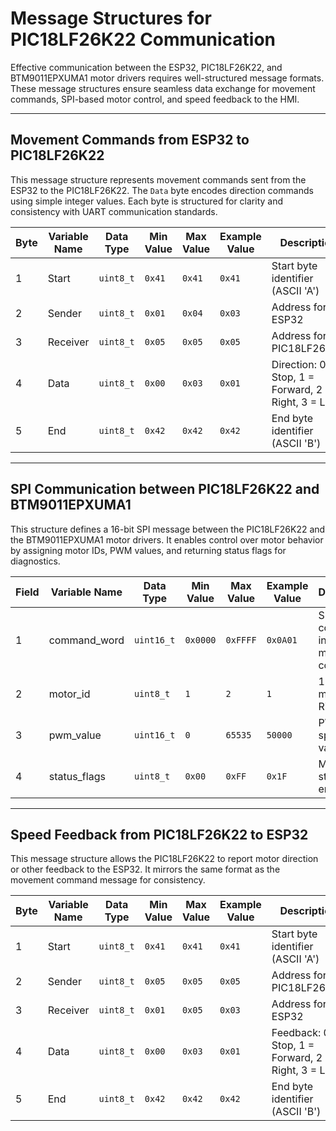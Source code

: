 # Message Structures for PIC18LF26K22 Communication

Effective communication between the ESP32, PIC18LF26K22, and BTM9011EPXUMA1 motor drivers requires well-structured message formats. These message structures ensure seamless data exchange for movement commands, SPI-based motor control, and speed feedback to the HMI.

---

## Movement Commands from ESP32 to PIC18LF26K22

This message structure represents movement commands sent from the ESP32 to the PIC18LF26K22. The `Data` byte encodes direction commands using simple integer values. Each byte is structured for clarity and consistency with UART communication standards.

| **Byte** | **Variable Name** | **Data Type** | **Min Value** | **Max Value** | **Example Value** | **Description**                                |
|----------|-------------------|---------------|----------------|----------------|--------------------|------------------------------------------------|
| 1        | Start              | `uint8_t`     | `0x41`         | `0x41`         | `0x41`             | Start byte identifier (ASCII 'A')              |
| 2        | Sender             | `uint8_t`     | `0x01`         | `0x04`         | `0x03`             | Address for ESP32                              |
| 3        | Receiver           | `uint8_t`     | `0x05`         | `0x05`         | `0x05`             | Address for PIC18LF26K22                        |
| 4        | Data               | `uint8_t`     | `0x00`         | `0x03`         | `0x01`             | Direction: 0 = Stop, 1 = Forward, 2 = Right, 3 = Left |
| 5        | End                | `uint8_t`     | `0x42`         | `0x42`         | `0x42`             | End byte identifier (ASCII 'B')                |

---

## SPI Communication between PIC18LF26K22 and BTM9011EPXUMA1

This structure defines a 16-bit SPI message between the PIC18LF26K22 and the BTM9011EPXUMA1 motor drivers. It enables control over motor behavior by assigning motor IDs, PWM values, and returning status flags for diagnostics.

| **Field**       | **Variable Name** | **Data Type** | **Min Value** | **Max Value** | **Example Value** | **Description**                                  |
|-----------------|------------------|---------------|---------------|---------------|-------------------|--------------------------------------------------|
| 1               | command_word      | `uint16_t`    | `0x0000`       | `0xFFFF`       | `0x0A01`           | SPI command including motor control bits         |
| 2               | motor_id          | `uint8_t`     | `1`           | `2`           | `1`               | 1 = Left motor, 2 = Right motor                  |
| 3               | pwm_value         | `uint16_t`    | `0`           | `65535`       | `50000`           | PWM speed value                                  |
| 4               | status_flags      | `uint8_t`     | `0x00`         | `0xFF`         | `0x1F`             | Motor status and error flags                    |

---

## Speed Feedback from PIC18LF26K22 to ESP32

This message structure allows the PIC18LF26K22 to report motor direction or other feedback to the ESP32. It mirrors the same format as the movement command message for consistency.

| **Byte** | **Variable Name** | **Data Type** | **Min Value** | **Max Value** | **Example Value** | **Description**                                |
|----------|-------------------|---------------|----------------|----------------|--------------------|------------------------------------------------|
| 1        | Start              | `uint8_t`     | `0x41`         | `0x41`         | `0x41`             | Start byte identifier (ASCII 'A')              |
| 2        | Sender             | `uint8_t`     | `0x05`         | `0x05`         | `0x05`             | Address for PIC18LF26K22                        |
| 3        | Receiver           | `uint8_t`     | `0x01`         | `0x05`         | `0x03`             | Address for ESP32                               |
| 4        | Data               | `uint8_t`     | `0x00`         | `0x03`         | `0x01`             | Feedback: 0 = Stop, 1 = Forward, 2 = Right, 3 = Left |
| 5        | End                | `uint8_t`     | `0x42`         | `0x42`         | `0x42`             | End byte identifier (ASCII 'B')                |

